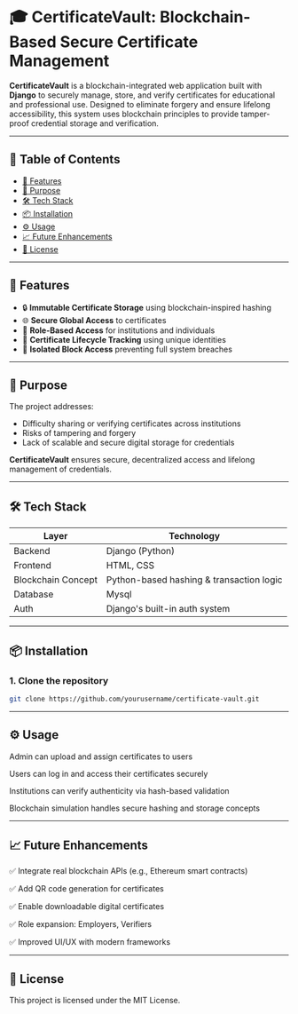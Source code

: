 
# 🎓 CertificateVault: Blockchain-Based Secure Certificate Management

**CertificateVault** is a blockchain-integrated web application built with **Django** to securely manage, store, and verify certificates for educational and professional use. Designed to eliminate forgery and ensure lifelong accessibility, this system uses blockchain principles to provide tamper-proof credential storage and verification.

---

## 📌 Table of Contents
- [🔐 Features](#-features)
- [🚀 Purpose](#-purpose)
- [🛠️ Tech Stack](#️-tech-stack)
- [📦 Installation](#-installation)
- [⚙️ Usage](#️-usage)
- [📈 Future Enhancements](#-future-enhancements)
- [📄 License](#-license)

---

## 🔐 Features

- 🔒 **Immutable Certificate Storage** using blockchain-inspired hashing
- 🌐 **Secure Global Access** to certificates
- 🔐 **Role-Based Access** for institutions and individuals
- 📄 **Certificate Lifecycle Tracking** using unique identities
- 🧱 **Isolated Block Access** preventing full system breaches

---

## 🚀 Purpose

The project addresses:
- Difficulty sharing or verifying certificates across institutions
- Risks of tampering and forgery
- Lack of scalable and secure digital storage for credentials

**CertificateVault** ensures secure, decentralized access and lifelong management of credentials.

---

## 🛠️ Tech Stack

| Layer        | Technology     |
|--------------|----------------|
| Backend      | Django (Python)|
| Frontend     | HTML, CSS      |
| Blockchain Concept | Python-based hashing & transaction logic |
| Database     | Mysql |
| Auth         | Django's built-in auth system |

---

## 📦 Installation

### 1. Clone the repository
```bash
git clone https://github.com/yourusername/certificate-vault.git
```

---

## ⚙️ Usage
Admin can upload and assign certificates to users

Users can log in and access their certificates securely

Institutions can verify authenticity via hash-based validation

Blockchain simulation handles secure hashing and storage concepts

---

## 📈 Future Enhancements
✅ Integrate real blockchain APIs (e.g., Ethereum smart contracts)

✅ Add QR code generation for certificates

✅ Enable downloadable digital certificates

✅ Role expansion: Employers, Verifiers

✅ Improved UI/UX with modern frameworks

---

## 📄 License
This project is licensed under the MIT License.


